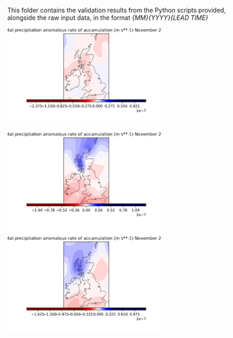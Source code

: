 This folder contains the validation results from the Python scripts provided, alongside the raw input data, in the format *{MM}_{YYYY}_{LEAD TIME}*
<img src="https://github.com/cjnankervis/Re-Climate/blob/main/Validation/Results/comparison_10_2023_1_ukmo.png" alt="UK Met Office Seasonal Climate Forecast from System 602, initiated on 10th October for January 2024 Precipitation Anomaly" width="350"/>
<img src="https://github.com/cjnankervis/Re-Climate/blob/main/Validation/Results/comparison_10_2023_1_ecmwf.png" alt="European Center for Medium-range Weather Forecasts Seasonal Climate Forecast from System 5, initiated on 10th October for January 2024 Precipitation Anomaly" width="350"/>
<img src="https://github.com/cjnankervis/Re-Climate/blob/main/Validation/Results/comparison_10_2023_1_ncep.png" alt="National Center for Enironmental Prediction Seasonal Climate Forecast from System 2, initiated on 10th October for January 2024 Precipitation Anomaly" width="350"/>
